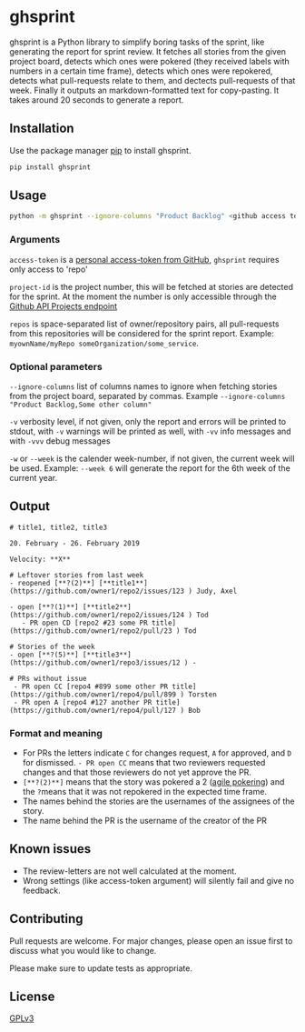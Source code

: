 # ghsprint

ghsprint is a Python library to simplify boring tasks of the sprint, like generating the report for sprint review. It fetches all stories from the given project board, detects which ones were pokered (they received labels with numbers in a certain time frame), detects which ones were repokered, detects what pull-requests relate to them, and dectects pull-requests of that week. Finally it outputs an markdown-formatted text for copy-pasting. It takes around 20 seconds to generate a report.

## Installation

Use the package manager [pip](https://pip.pypa.io/en/stable/) to install ghsprint.

```bash
pip install ghsprint
```

## Usage

```bash
python -m ghsprint --ignore-columns "Product Backlog" <github access token> <project id> <owner>/<repo> <owner>/<repo>
```

### Arguments
`access-token` is a [personal access-token from GitHub](https://github.com/settings/tokens), `ghsprint` requires only access to 'repo'

`project-id` is the project number, this will be fetched at stories are detected for the sprint. At the moment the number is only accessible through the [Github API Projects endpoint](https://developer.github.com/v3/projects/#list-repository-projects)

`repos` is space-separated list of owner/repository pairs, all pull-requests from this repositories will be considered for the sprint report. Example: `myownName/myRepo someOrganization/some_service`.

### Optional parameters
`--ignore-columns`
list of columns names to ignore when fetching stories from the project board, separated by commas. Example `--ignore-columns "Product Backlog,Some other column"`

`-v` verbosity level, if not given, only the report and errors will be printed to stdout, with `-v` warnings will be printed as well, with `-vv` info messages and with `-vvv` debug messages

`-w` or `--week` is the calender week-number, if not given, the current week will be used. Example: `--week 6` will generate the report for the 6th week of the current year.

## Output
```
# title1, title2, title3

20. February - 26. February 2019

Velocity: **X**

# Leftover stories from last week
- reopened [**?(2)**] [**title1**](https://github.com/owner1/repo2/issues/123 ) Judy, Axel

- open [**?(1)**] [**title2**](https://github.com/owner1/repo2/issues/124 ) Tod
   - PR open CD [repo2 #23 some PR title](https://github.com/owner1/repo2/pull/23 ) Tod

# Stories of the week
- open [**?(5)**] [**title3**](https://github.com/owner1/repo3/issues/12 ) -

# PRs without issue
 - PR open CC [repo4 #899 some other PR title](https://github.com/owner1/repo4/pull/899 ) Torsten
 - PR open A [repo4 #127 another PR title](https://github.com/owner1/repo4/pull/127 ) Bob
```

### Format and meaning
- For PRs the letters indicate `C` for changes request, `A` for approved, and `D` for dismissed.
`- PR open CC` means that two reviewers requested changes and that those reviewers do not yet approve the PR.
- `[**?(2)**]` means that the story was pokered a 2 ([agile pokering](https://www.mountaingoatsoftware.com/agile/planning-poker)) and the `?`means that it was not repokered in the expected time frame.
- The names behind the stories are the usernames of the assignees of the story.
- The name behind the PR is the username of the creator of the PR

## Known issues
- The review-letters are not well calculated at the moment.
- Wrong settings (like access-token argument) will silently fail and give no feedback.

## Contributing
Pull requests are welcome. For major changes, please open an issue first to discuss what you would like to change.

Please make sure to update tests as appropriate.

## License
[GPLv3](https://www.gnu.org/licenses/gpl-3.0.en.html)
